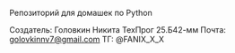 Репозиторий для домашек по Python

Создатель: Головкин Никита ТехПрог 25.Б42-мм
Почта: golovkinnv7@gmail.com
ТГ: @FANIX_X_X